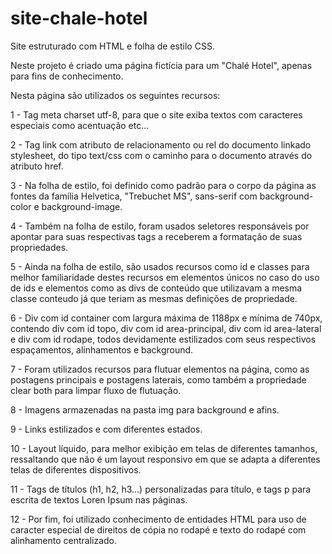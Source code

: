# site-chale-hotel

Site estruturado com HTML e folha de estilo CSS.

Neste projeto é criado uma página fictícia para um "Chalé Hotel", apenas para fins de conhecimento.

Nesta página são utilizados os seguintes recursos:

1 - Tag meta charset utf-8, para que o site exiba textos com caracteres especiais como acentuação etc...

2 - Tag link com atributo de relacionamento ou rel do documento linkado stylesheet, do tipo text/css com o caminho para o documento através do atributo href.

3 - Na folha de estilo, foi definido como padrão para o corpo da página as fontes da família Helvetica, "Trebuchet MS", sans-serif com background-color e background-image.

4 - Também na folha de estilo, foram usados seletores responsáveis por apontar para suas respectivas tags a receberem a formatação de suas propriedades.

5 - Ainda na folha de estilo, são usados recursos como id e classes para melhor familiaridade destes recursos em elementos únicos no caso do uso de ids e elementos como as divs de conteúdo que utilizavam a mesma classe conteudo já que teriam as mesmas definições de propriedade.

6 - Div com id container com largura máxima de 1188px e mínima de 740px, contendo div com id topo, div com id area-principal, div com id area-lateral e div com id rodape, todos devidamente estilizados com seus respectivos espaçamentos, alinhamentos e background.

7 - Foram utilizados recursos para flutuar elementos na página, como as postagens principais e postagens laterais, como também a propriedade clear both para limpar fluxo de flutuação.

8 - Imagens armazenadas na pasta img para background e afins.

9 - Links estilizados e com diferentes estados.

10 - Layout líquido, para melhor exibição em telas de diferentes tamanhos, ressaltando que não é um layout responsivo em que se adapta a diferentes telas de diferentes dispositivos.

11 - Tags de títulos (h1, h2, h3...) personalizadas para título, e tags p para escrita de textos Loren Ipsum nas páginas.

12 - Por fim, foi utilizado conhecimento de entidades HTML para uso de caracter especial de direitos de cópia no rodapé e texto do rodapé com alinhamento centralizado.
